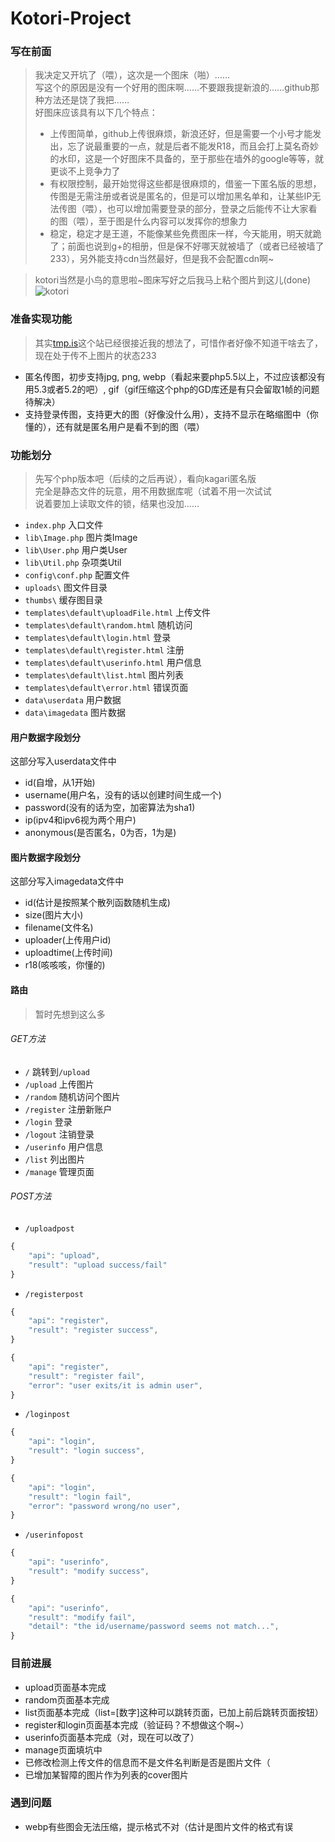 # Kotori-Project

### 写在前面

>我决定又开坑了（喂），这次是一个图床（啪）……    
>写这个的原因是没有一个好用的图床啊……不要跟我提新浪的……github那种方法还是饶了我把……    
>好图床应该具有以下几个特点：    
>* 上传图简单，github上传很麻烦，新浪还好，但是需要一个小号才能发出，忘了说最重要的一点，就是后者不能发R18，而且会打上莫名奇妙的水印，这是一个好图床不具备的，至于那些在墙外的google等等，就更谈不上竞争力了    
>* 有权限控制，最开始觉得这些都是很麻烦的，借鉴一下匿名版的思想，传图是无需注册或者说是匿名的，但是可以增加黑名单和，让某些IP无法传图（喂），也可以增加需要登录的部分，登录之后能传不让大家看的图（喂），至于图是什么内容可以发挥你的想象力    
>* 稳定，稳定才是王道，不能像某些免费图床一样，今天能用，明天就跪了；前面也说到g+的相册，但是保不好哪天就被墙了（或者已经被墙了233），另外能支持cdn当然最好，但是我不会配置cdn啊~   
 
>kotori当然是小鸟的意思啦~图床写好之后我马上粘个图片到这儿(done)    
>![kotori](http://imghost.chenhai.net/uploads/c8f74e2c57d9abc3d6892cf08415f228.jpg)    

### 准备实现功能

>其实[tmp.is](http://tmp.is)这个站已经很接近我的想法了，可惜作者好像不知道干啥去了，现在处于传不上图片的状态233    

* 匿名传图，初步支持jpg, png, webp（看起来要php5.5以上，不过应该都没有用5.3或者5.2的吧）, gif（gif压缩这个php的GD库还是有只会留取1帧的问题待解决）
* 支持登录传图，支持更大的图（好像没什么用），支持不显示在略缩图中（你懂的），还有就是匿名用户是看不到的图（喂）

### 功能划分
>先写个php版本吧（后续的之后再说），看向kagari匿名版    
>完全是静态文件的玩意，用不用数据库呢（试着不用一次试试    
>说着要加上读取文件的锁，结果也没加……    

* `index.php` 入口文件
* `lib\Image.php` 图片类Image
* `lib\User.php` 用户类User
* `lib\Util.php` 杂项类Util
* `config\conf.php` 配置文件
* `uploads\` 图文件目录
* `thumbs\` 缓存图目录
* `templates\default\uploadFile.html` 上传文件
* `templates\default\random.html` 随机访问
* `templates\default\login.html` 登录
* `templates\default\register.html` 注册
* `templates\default\userinfo.html` 用户信息
* `templates\default\list.html` 图片列表 
* `templates\default\error.html` 错误页面
* `data\userdata` 用户数据
* `data\imagedata` 图片数据

#### 用户数据字段划分

这部分写入userdata文件中    

* id(自增，从1开始)
* username(用户名，没有的话以创建时间生成一个)
* password(没有的话为空，加密算法为sha1)
* ip(ipv4和ipv6视为两个用户)
* anonymous(是否匿名，0为否，1为是)

#### 图片数据字段划分

这部分写入imagedata文件中

* id(估计是按照某个散列函数随机生成)
* size(图片大小)
* filename(文件名)
* uploader(上传用户id)
* uploadtime(上传时间)
* r18(咳咳咳，你懂的)

#### 路由

>暂时先想到这么多    

###### GET方法

* `/` 跳转到`/upload`
* `/upload` 上传图片
* `/random` 随机访问个图片
* `/register` 注册新账户
* `/login` 登录
* `/logout` 注销登录
* `/userinfo` 用户信息
* `/list` 列出图片
* `/manage` 管理页面


###### POST方法

* `/uploadpost`
```javascript
{
	"api": "upload",
	"result": "upload success/fail"
}
```
* `/registerpost`
```javascript
{
	"api": "register",
	"result": "register success",
}
```
```javascript
{
	"api": "register",
	"result": "register fail",
	"error": "user exits/it is admin user",
}
```
* `/loginpost`
```javascript
{
	"api": "login",
	"result": "login success",
}
```
```javascript
{
	"api": "login",
	"result": "login fail",
	"error": "password wrong/no user",
}
```
* `/userinfopost`
```javascript
{
	"api": "userinfo",
	"result": "modify success",
}
```
```javascript
{
	"api": "userinfo",
	"result": "modify fail",
	"detail": "the id/username/password seems not match...",
}
```

### 目前进展

* upload页面基本完成
* random页面基本完成
* list页面基本完成（list=[数字]这种可以跳转页面，已加上前后跳转页面按钮）    
* register和login页面基本完成（验证码？不想做这个啊~）
* userinfo页面基本完成（对，现在可以改了）
* manage页面填坑中
* 已修改检测上传文件的信息而不是文件名判断是否是图片文件（  
* 已增加某智障的图片作为列表的cover图片        

### 遇到问题

* webp有些图会无法压缩，提示格式不对（估计是图片文件的格式有误
